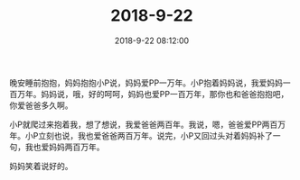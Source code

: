 ﻿---
title: "2018-9-22"
date: 2018-9-22 08:12:00
tags: 文字
categories: 爸爸
---
晚安睡前抱抱，妈妈抱抱小P说，妈妈爱PP一万年。小P抱着妈妈说，我爱妈妈一百万年。妈妈说，哦，好的呵呵，妈妈也爱PP一百万年，那你也和爸爸抱抱吧，你爱爸爸多久啊。

小P就爬过来抱着我，想了想说，我爱爸爸两百年。我说，嗯，爸爸爱PP两百万年。小P立刻也说，我也爱爸爸两百万年。说完，小P又回过头对着妈妈补了一句，我也爱妈妈两百万年。

妈妈笑着说好的。